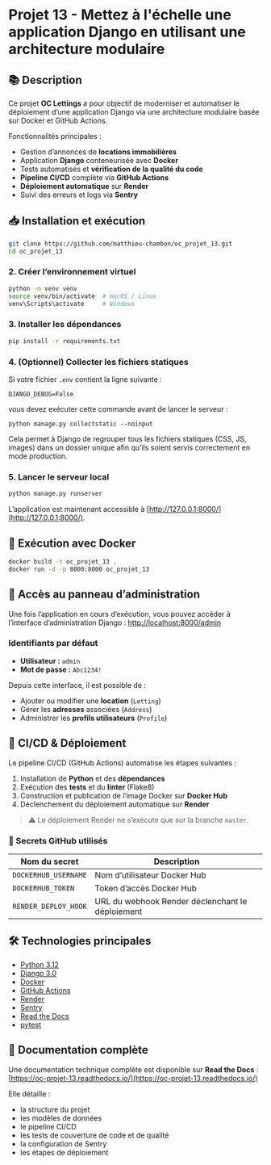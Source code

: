 # Projet 13 - Mettez à l'échelle une application Django en utilisant une architecture modulaire

## 📚 Description

Ce projet **OC Lettings** a pour objectif de moderniser et automatiser le déploiement d’une application Django via une architecture modulaire basée sur Docker et GitHub Actions.

Fonctionnalités principales :
- Gestion d’annonces de **locations immobilières**
- Application **Django** conteneurisée avec **Docker**
- Tests automatisés et **vérification de la qualité du code**
- **Pipeline CI/CD** complète via **GitHub Actions**
- **Déploiement automatique** sur **Render**
- Suivi des erreurs et logs via **Sentry**

## 📥 Installation et exécution

```bash
git clone https://github.com/matthieu-chambon/oc_projet_13.git
cd oc_projet_13
```

### 2. Créer l’environnement virtuel

```bash
python -m venv venv
source venv/bin/activate  # macOS / Linux
venv\Scripts\activate     # Windows
```

### 3. Installer les dépendances

```bash
pip install -r requirements.txt
```

### 4. (Optionnel) Collecter les fichiers statiques

Si votre fichier `.env` contient la ligne suivante :

```
DJANGO_DEBUG=False
```

vous devez exécuter cette commande avant de lancer le serveur :

```console
python manage.py collectstatic --noinput
```

Cela permet à Django de regrouper tous les fichiers statiques (CSS, JS, images) dans un dossier unique afin qu’ils soient servis correctement en mode production.

### 5. Lancer le serveur local

```bash
python manage.py runserver
```

L’application est maintenant accessible à [http://127.0.0.1:8000/](http://127.0.0.1:8000/).

## 🐳 Exécution avec Docker

```bash
docker build -t oc_projet_13 .
docker run -d -p 8000:8000 oc_projet_13
```

## 🔑 Accès au panneau d’administration

Une fois l’application en cours d’exécution, vous pouvez accéder à l’interface d’administration Django : [http://localhost:8000/admin](http://localhost:8000/admin)

### Identifiants par défaut
- **Utilisateur :** `admin`  
- **Mot de passe :** `Abc1234!`

Depuis cette interface, il est possible de :
  - Ajouter ou modifier une **location** (`Letting`)
  - Gérer les **adresses** associées (`Address`)
  - Administrer les **profils utilisateurs** (`Profile`)

## 🔁 CI/CD & Déploiement

Le pipeline CI/CD (GitHub Actions) automatise les étapes suivantes :

1. Installation de **Python** et des **dépendances**
2. Exécution des **tests** et du **linter** (Flake8)
3. Construction et publication de l’image Docker sur **Docker Hub**
4. Déclenchement du déploiement automatique sur **Render**

> ⚠️ Le déploiement Render ne s’exécute que sur la branche `master`.

### 🔐 Secrets GitHub utilisés

| Nom du secret        | Description                                      |
| -------------------- | ------------------------------------------------ |
| `DOCKERHUB_USERNAME` | Nom d’utilisateur Docker Hub                     |
| `DOCKERHUB_TOKEN`    | Token d’accès Docker Hub                         |
| `RENDER_DEPLOY_HOOK` | URL du webhook Render déclenchant le déploiement |

## 🛠️ Technologies principales

- [Python 3.12](https://www.python.org/)
- [Django 3.0](https://docs.djangoproject.com/en/3.0/)
- [Docker](https://docs.docker.com/)
- [GitHub Actions](https://docs.github.com/en/actions)
- [Render](https://render.com/docs)
- [Sentry](https://docs.sentry.io/)
- [Read the Docs](https://readthedocs.org/)
- [pytest](https://docs.pytest.org/)

## 📖 Documentation complète

Une documentation technique complète est disponible sur **Read the Docs** :
 [https://oc-projet-13.readthedocs.io/](https://oc-projet-13.readthedocs.io/)

Elle détaille :

- la structure du projet
- les modèles de données
- le pipeline CI/CD
- les tests de couverture de code et de qualité
- la configuration de Sentry
- les étapes de déploiement